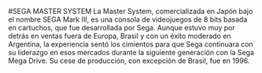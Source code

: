 #SEGA MASTER SYSTEM
La Master System, comercializada en Japón bajo el nombre SEGA Mark III, es una consola de videojuegos de 8 bits basada en cartuchos, que fue desarrollada por Sega. Aunque estuvo muy por detrás en ventas fuera de Europa, Brasil y con un éxito moderado en Argentina, la experiencia sentó los cimientos para que Sega continuara con su liderazgo en esos mercados durante la siguiente generación con la Sega Mega Drive. Su cese de producción, con excepción de Brasil, fue en 1996.